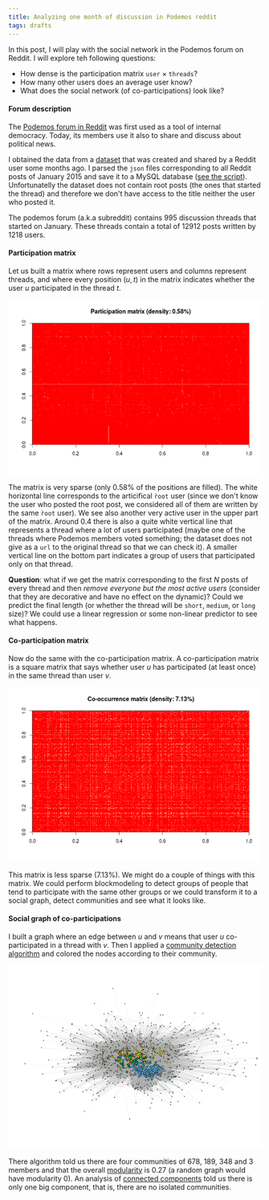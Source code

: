 ```yaml
---
title: Analyzing one month of discussion in Podemos reddit
tags: drafts
---
```


In this post, I will play with the social network in the Podemos forum on Reddit. I will explore teh following questions:

 * How dense is the participation matrix `user` $\times$ `threads`?
 * How many other users does an average user know?
 * What does the social network (of co-participations) look like?
 
#### Forum description

The [Podemos forum in Reddit](https://www.reddit.com/r/podemos) was first used as a tool of internal democracy. Today, its members use it also to share and discuss about political news.

I obtained the data from a [dataset](pan.whatbox.ca:36975/reddit/comments/monthly/) that was created and shared by a Reddit user some months ago. I parsed the `json` files corresponding to all Reddit posts of January 2015 and save it to a MySQL database ([see the script](https://github.com/alumbreras/reddit_parser)). Unfortunatelly the dataset does not contain root posts (the ones that started the thread) and therefore we don't have access to the title neither the user who posted it.

The podemos forum (a.k.a subreddit) contains 995 discussion threads that started on January. These threads contain a total of 12912 posts written by 1218 users.

#### Participation matrix
Let us built a matrix where rows represent users and columns represent threads, and where every position $(u,t)$ in the matrix indicates whether the user $u$ participated in the thread $t$.

<p align="center">
<img src="../images/2015-01-14-podemos_participation_matrix.png" width="600px">
</p>

The matrix is very sparse (only 0.58% of the positions are filled). The white horizontal line corresponds to the articifical `̀root` user (since we don't know the user who posted the root post, we considered all of them are written by the same `̀root` user). We see also another very active user in the upper part of the matrix. Around 0.4 there is also a quite white vertical line that represents a thread where a lot of users participated (maybe one of the threads where Podemos members voted something; the dataset does not give as a `url` to the original thread so that we can check it). A smaller vertical line on the bottom part indicates a group of users that participated only on that thread.

**Question**: what if we get the matrix corresponding to the first $N$ posts of every thread and then *remove everyone but the most active users* (consider that they are decorative and have no effect on the dynamic)? Could we predict the final length (or whether the thread will be `short`, `medium`, or `long` size)? We could use a linear regression or some non-linear predictor to see what happens. 

#### Co-participation matrix

Now do the same with the co-participation matrix. A co-participation matrix is a square matrix that says whether user $u$ has participated (at least once) in the same thread than user $v$.

<p align="center">
<img src="../images/2015-01-14-podemos_coparticipation_matrix.png" width="600px">
</p>

This matrix is less sparse (7.13%). We might do a couple of things with this matrix. We could perform blockmodeling to detect groups of people that tend to participate with the same other groups or we could transform it to a social graph, detect communities and see what it looks like.

#### Social graph of co-participations
I built a graph where an edge between $u$ and $v$ means that user $u$ co-participated in a thread with $v$. Then I applied a [community detection algorithm](http://igraph.org/r/doc/cluster_leading_eigen.html) and colored the nodes according to their community.

<p align="center">
<img src="../images/2015-01-14-podemos_coparticipation_graph.png" width="600px">
</p>

There algorithm told us there are four communities of 678, 189, 348 and 3 members and that the overall [modularity](https://en.wikipedia.org/wiki/Modularity_%28networks%29) is 0.27 (a random graph would have modularity 0). An analysis of [connected components](http://igraph.org/r/doc/components.html) told us there is only one big component, that is, there are no isolated communities.


